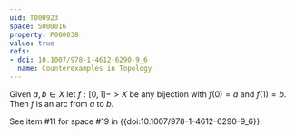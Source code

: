 ```yaml
---
uid: T000923
space: S000016
property: P000038
value: true
refs:
- doi: 10.1007/978-1-4612-6290-9_6
  name: Counterexamples in Topology
---
```


Given $a,b \in X$ let $f:[0,1] -> X$ be any bijection with $f(0)=a$ and $f(1)=b$. Then $f$ is an arc from $a$ to $b$.

See item #11 for space #19 in {{doi:10.1007/978-1-4612-6290-9_6}}.
